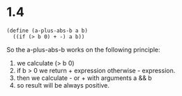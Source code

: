 # 1.4

```
(define (a-plus-abs-b a b)
  ((if (> b 0) + -) a b))
```
 So the a-plus-abs-b works on the following principle:
1. we calculate (> b 0)
2. if b > 0 we return + expression otherwise - expression.
3. then we calculate - or + with arguments a && b
4. so result will be always positive.
